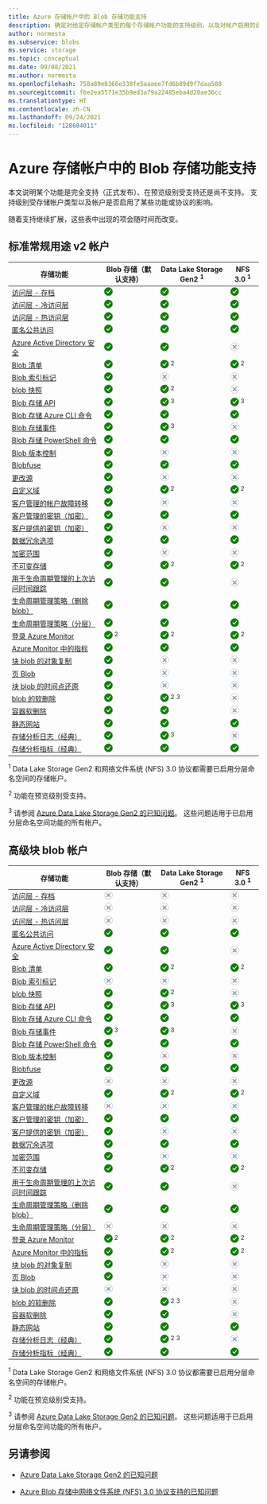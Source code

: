 ```yaml
---
title: Azure 存储帐户中的 Blob 存储功能支持
description: 确定对给定存储帐户类型的每个存储帐户功能的支持级别，以及对帐户启用的设置。
author: normesta
ms.subservice: blobs
ms.service: storage
ms.topic: conceptual
ms.date: 09/08/2021
ms.author: normesta
ms.openlocfilehash: 758a89e8366e338fe5aaaee7fd6b89d9f7daa588
ms.sourcegitcommit: f6e2ea5571e35b9ed3a79a22485eba4d20ae36cc
ms.translationtype: HT
ms.contentlocale: zh-CN
ms.lasthandoff: 09/24/2021
ms.locfileid: "128604011"
---
```

# <a name="blob-storage-feature-support-in-azure-storage-accounts"></a>Azure 存储帐户中的 Blob 存储功能支持

本文说明某个功能是完全支持（正式发布）、在预览级别受支持还是尚不支持。 支持级别受存储帐户类型以及帐户是否启用了某些功能或协议的影响。

随着支持继续扩展，这些表中出现的项会随时间而改变。

## <a name="standard-general-purpose-v2-accounts"></a>标准常规用途 v2 帐户

| 存储功能 | Blob 存储（默认支持） | Data Lake Storage Gen2 <sup>1</sup>   | NFS 3.0 <sup>1</sup>  |
|---------------|-------------------|---|---|
| [访问层 - 存档](storage-blob-storage-tiers.md) | ![是](../media/icons/yes-icon.png) | ![是](../media/icons/yes-icon.png) | ![是](../media/icons/yes-icon.png) |
| [访问层 - 冷访问层](storage-blob-storage-tiers.md)   | ![是](../media/icons/yes-icon.png) | ![是](../media/icons/yes-icon.png) | ![是](../media/icons/yes-icon.png)|
| [访问层 - 热访问层](storage-blob-storage-tiers.md) | ![是](../media/icons/yes-icon.png) | ![是](../media/icons/yes-icon.png) | ![是](../media/icons/yes-icon.png) |
| [匿名公共访问](anonymous-read-access-configure.md) | ![是](../media/icons/yes-icon.png) | ![是](../media/icons/yes-icon.png) | ![是](../media/icons/yes-icon.png)|
| [Azure Active Directory 安全](authorize-access-azure-active-directory.md) | ![是](../media/icons/yes-icon.png) | ![是](../media/icons/yes-icon.png) | ![否](../media/icons/no-icon.png) |
| [Blob 清单](blob-inventory.md) | ![是](../media/icons/yes-icon.png) | ![是](../media/icons/yes-icon.png)  <sup>2</sup> | ![是](../media/icons/yes-icon.png) <sup>2</sup> |
| [Blob 索引标记](storage-manage-find-blobs.md) | ![是](../media/icons/yes-icon.png) | ![否](../media/icons/no-icon.png) | ![否](../media/icons/no-icon.png) |
| [blob 快照](snapshots-overview.md) | ![是](../media/icons/yes-icon.png) | ![是](../media/icons/yes-icon.png)  <sup>2</sup> | ![否](../media/icons/no-icon.png) |
| [Blob 存储 API](reference.md) | ![是](../media/icons/yes-icon.png) | ![是](../media/icons/yes-icon.png) <sup>3</sup> | ![是](../media/icons/yes-icon.png) <sup>3</sup>|
| [Blob 存储 Azure CLI 命令](storage-quickstart-blobs-cli.md) | ![是](../media/icons/yes-icon.png) | ![是](../media/icons/yes-icon.png) | ![是](../media/icons/yes-icon.png) |
| [Blob 存储事件](storage-blob-event-overview.md) | ![是](../media/icons/yes-icon.png) | ![是](../media/icons/yes-icon.png) <sup>3</sup>  | ![否](../media/icons/no-icon.png) |
| [Blob 存储 PowerShell 命令](storage-quickstart-blobs-powershell.md) | ![是](../media/icons/yes-icon.png) | ![是](../media/icons/yes-icon.png) | ![是](../media/icons/yes-icon.png) |
| [Blob 版本控制](versioning-overview.md) | ![是](../media/icons/yes-icon.png) | ![否](../media/icons/no-icon.png) | ![否](../media/icons/no-icon.png) |
| [Blobfuse](storage-how-to-mount-container-linux.md) | ![是](../media/icons/yes-icon.png) | ![是](../media/icons/yes-icon.png) | ![是](../media/icons/yes-icon.png) |
| [更改源](storage-blob-change-feed.md) | ![是](../media/icons/yes-icon.png) | ![否](../media/icons/no-icon.png) | ![否](../media/icons/no-icon.png) |
| [自定义域](storage-custom-domain-name.md) | ![是](../media/icons/yes-icon.png) | ![是](../media/icons/yes-icon.png)  <sup>2</sup> | ![是](../media/icons/yes-icon.png) <sup>2</sup> |
| [客户管理的帐户故障转移](../common/storage-disaster-recovery-guidance.md?toc=%2fazure%2fstorage%2fblobs%2ftoc.json) | ![是](../media/icons/yes-icon.png) | ![否](../media/icons/no-icon.png) | ![否](../media/icons/no-icon.png) |
| [客户管理的密钥（加密）](../common/customer-managed-keys-overview.md?toc=/azure/storage/blobs/toc.json) | ![是](../media/icons/yes-icon.png) | ![是](../media/icons/yes-icon.png) | ![是](../media/icons/yes-icon.png) |
| [客户提供的密钥（加密）](encryption-customer-provided-keys.md) | ![是](../media/icons/yes-icon.png) | ![否](../media/icons/no-icon.png) | ![否](../media/icons/no-icon.png) |
| [数据冗余选项](../common/storage-redundancy.md?toc=/azure/storage/blobs/toc.json) | ![是](../media/icons/yes-icon.png) | ![是](../media/icons/yes-icon.png) | ![是](../media/icons/yes-icon.png) |
| [加密范围](encryption-scope-overview.md) | ![是](../media/icons/yes-icon.png) | ![否](../media/icons/no-icon.png) | ![否](../media/icons/no-icon.png) |
| [不可变存储](immutable-storage-overview.md) | ![是](../media/icons/yes-icon.png) | ![是](../media/icons/yes-icon.png)  <sup>2</sup> | ![是](../media/icons/yes-icon.png) <sup>2</sup> |
| [用于生命周期管理的上次访问时间跟踪](lifecycle-management-overview.md#move-data-based-on-last-accessed-time) | ![是](../media/icons/yes-icon.png) | ![是](../media/icons/yes-icon.png) | ![否](../media/icons/no-icon.png) |
| [生命周期管理策略（删除 blob）](./lifecycle-management-overview.md) | ![是](../media/icons/yes-icon.png) | ![是](../media/icons/yes-icon.png) | ![是](../media/icons/yes-icon.png) |
| [生命周期管理策略（分层）](./lifecycle-management-overview.md) | ![是](../media/icons/yes-icon.png) | ![是](../media/icons/yes-icon.png) | ![是](../media/icons/yes-icon.png) |
| [登录 Azure Monitor](./monitor-blob-storage.md) | ![是](../media/icons/yes-icon.png) <sup>2</sup> | ![是](../media/icons/yes-icon.png)  <sup>2</sup> | ![是](../media/icons/yes-icon.png) <sup>2</sup> |
| [Azure Monitor 中的指标](./monitor-blob-storage.md?toc=%2fazure%2fstorage%2fblobs%2ftoc.json) | ![是](../media/icons/yes-icon.png) | ![是](../media/icons/yes-icon.png) | ![是](../media/icons/yes-icon.png) |
| [块 blob 的对象复制](object-replication-overview.md) | ![是](../media/icons/yes-icon.png) | ![否](../media/icons/no-icon.png) | ![否](../media/icons/no-icon.png) |
| [页 Blob](/rest/api/storageservices/understanding-block-blobs--append-blobs--and-page-blobs#about-page-blobs) | ![是](../media/icons/yes-icon.png) |![否](../media/icons/no-icon.png) | ![否](../media/icons/no-icon.png) |
| [块 blob 的时间点还原](point-in-time-restore-overview.md) | ![是](../media/icons/yes-icon.png) | ![否](../media/icons/no-icon.png) | ![否](../media/icons/no-icon.png) |
| [blob 的软删除](./soft-delete-blob-overview.md) | ![是](../media/icons/yes-icon.png) | ![是](../media/icons/yes-icon.png)  <sup>2</sup>   <sup>3</sup> | ![否](../media/icons/no-icon.png) |
| [容器软删除](soft-delete-container-overview.md) | ![是](../media/icons/yes-icon.png) | ![是](../media/icons/yes-icon.png) | ![否](../media/icons/no-icon.png) |
| [静态网站](storage-blob-static-website.md) | ![是](../media/icons/yes-icon.png) | ![是](../media/icons/yes-icon.png) | ![是](../media/icons/yes-icon.png) |
| [存储分析日志（经典）](../common/storage-analytics-logging.md?toc=%2fazure%2fstorage%2fblobs%2ftoc.json) | ![是](../media/icons/yes-icon.png) | ![是](../media/icons/yes-icon.png) <sup>3</sup> | ![否](../media/icons/no-icon.png) |
| [存储分析指标（经典）](../common/storage-analytics-metrics.md?toc=%2fazure%2fstorage%2fblobs%2ftoc.json) | ![是](../media/icons/yes-icon.png) | ![是](../media/icons/yes-icon.png) | ![是](../media/icons/yes-icon.png) |

<sup>1</sup>    Data Lake Storage Gen2 和网络文件系统 (NFS) 3.0 协议都需要已启用分层命名空间的存储帐户。

<sup>2</sup>    功能在预览级别受支持。

<sup>3</sup>    请参阅 [Azure Data Lake Storage Gen2 的已知问题](data-lake-storage-known-issues.md)。 这些问题适用于已启用分层命名空间功能的所有帐户。

## <a name="premium-block-blob-accounts"></a>高级块 blob 帐户

| 存储功能 | Blob 存储（默认支持） | Data Lake Storage Gen2 <sup>1</sup> | NFS 3.0 <sup>1</sup> |
|---------------|-------------------|---|---|
| [访问层 - 存档](storage-blob-storage-tiers.md)  | ![否](../media/icons/no-icon.png) | ![否](../media/icons/no-icon.png) | ![否](../media/icons/no-icon.png) |
| [访问层 - 冷访问层](storage-blob-storage-tiers.md) | ![否](../media/icons/no-icon.png) | ![否](../media/icons/no-icon.png) | ![否](../media/icons/no-icon.png) |
| [访问层 - 热访问层](storage-blob-storage-tiers.md) | ![否](../media/icons/no-icon.png) | ![否](../media/icons/no-icon.png) | ![否](../media/icons/no-icon.png) |
| [匿名公共访问](anonymous-read-access-configure.md) | ![是](../media/icons/yes-icon.png) | ![是](../media/icons/yes-icon.png) | ![是](../media/icons/yes-icon.png) |
| [Azure Active Directory 安全](authorize-access-azure-active-directory.md) | ![是](../media/icons/yes-icon.png) | ![是](../media/icons/yes-icon.png) | ![否](../media/icons/no-icon.png) |
| [Blob 清单](blob-inventory.md) | ![是](../media/icons/yes-icon.png) | ![是](../media/icons/yes-icon.png)  <sup>2</sup> | ![是](../media/icons/yes-icon.png) <sup>2</sup> |
| [Blob 索引标记](storage-manage-find-blobs.md) | ![否](../media/icons/no-icon.png) | ![否](../media/icons/no-icon.png) | ![否](../media/icons/no-icon.png) |
| [blob 快照](snapshots-overview.md) | ![是](../media/icons/yes-icon.png) | ![是](../media/icons/yes-icon.png)  <sup>2</sup> | ![否](../media/icons/no-icon.png) |
| [Blob 存储 API](reference.md) | ![是](../media/icons/yes-icon.png) | ![是](../media/icons/yes-icon.png) <sup>3</sup> | ![是](../media/icons/yes-icon.png) <sup>3</sup>|
| [Blob 存储 Azure CLI 命令](storage-quickstart-blobs-cli.md) | ![是](../media/icons/yes-icon.png) | ![是](../media/icons/yes-icon.png) | ![是](../media/icons/yes-icon.png) |
| [Blob 存储事件](storage-blob-event-overview.md) | ![是](../media/icons/yes-icon.png) <sup>3</sup>  | ![是](../media/icons/yes-icon.png) <sup>3</sup>| ![否](../media/icons/no-icon.png) |
| [Blob 存储 PowerShell 命令](storage-quickstart-blobs-powershell.md) | ![是](../media/icons/yes-icon.png) | ![是](../media/icons/yes-icon.png) | ![是](../media/icons/yes-icon.png) |
| [Blob 版本控制](versioning-overview.md) | ![是](../media/icons/yes-icon.png) | ![否](../media/icons/no-icon.png) | ![否](../media/icons/no-icon.png) |
| [Blobfuse](storage-how-to-mount-container-linux.md) | ![是](../media/icons/yes-icon.png) | ![是](../media/icons/yes-icon.png) | ![是](../media/icons/yes-icon.png) |
| [更改源](storage-blob-change-feed.md) | ![否](../media/icons/no-icon.png) | ![否](../media/icons/no-icon.png) | ![否](../media/icons/no-icon.png) |
| [自定义域](storage-custom-domain-name.md) | ![是](../media/icons/yes-icon.png) | ![是](../media/icons/yes-icon.png)  <sup>2</sup> | ![是](../media/icons/yes-icon.png) <sup>2</sup> |
| [客户管理的帐户故障转移](../common/storage-disaster-recovery-guidance.md?toc=%2fazure%2fstorage%2fblobs%2ftoc.json) | ![否](../media/icons/no-icon.png) | ![否](../media/icons/no-icon.png) | ![否](../media/icons/no-icon.png) |
| [客户管理的密钥（加密）](../common/customer-managed-keys-overview.md?toc=/azure/storage/blobs/toc.json)  | ![是](../media/icons/yes-icon.png) | ![是](../media/icons/yes-icon.png) | ![是](../media/icons/yes-icon.png) |
| [客户提供的密钥（加密）](encryption-customer-provided-keys.md) | ![是](../media/icons/yes-icon.png) | ![否](../media/icons/no-icon.png) | ![否](../media/icons/no-icon.png) |
| [数据冗余选项](../common/storage-redundancy.md?toc=/azure/storage/blobs/toc.json) | ![是](../media/icons/yes-icon.png) | ![是](../media/icons/yes-icon.png) | ![是](../media/icons/yes-icon.png) |
| [加密范围](encryption-scope-overview.md) | ![是](../media/icons/yes-icon.png) | ![否](../media/icons/no-icon.png) | ![否](../media/icons/no-icon.png) |
| [不可变存储](immutable-storage-overview.md) | ![是](../media/icons/yes-icon.png) | ![是](../media/icons/yes-icon.png)  <sup>2</sup> | ![是](../media/icons/yes-icon.png) <sup>2</sup> |
| [用于生命周期管理的上次访问时间跟踪](lifecycle-management-overview.md#move-data-based-on-last-accessed-time) | ![是](../media/icons/yes-icon.png) | ![是](../media/icons/yes-icon.png) | ![否](../media/icons/no-icon.png) |
| [生命周期管理策略（删除 blob）](./lifecycle-management-overview.md) | ![是](../media/icons/yes-icon.png) | ![是](../media/icons/yes-icon.png) | ![是](../media/icons/yes-icon.png) |
| [生命周期管理策略（分层）](./lifecycle-management-overview.md) | ![否](../media/icons/no-icon.png) | ![否](../media/icons/no-icon.png) | ![否](../media/icons/no-icon.png) |
| [登录 Azure Monitor](./monitor-blob-storage.md) | ![是](../media/icons/yes-icon.png) <sup>2</sup> | ![是](../media/icons/yes-icon.png)  <sup>2</sup> | ![是](../media/icons/yes-icon.png) <sup>2</sup> |
| [Azure Monitor 中的指标](./monitor-blob-storage.md?toc=%2fazure%2fstorage%2fblobs%2ftoc.json) | ![是](../media/icons/yes-icon.png) | ![是](../media/icons/yes-icon.png)  <sup>2</sup> | ![是](../media/icons/yes-icon.png) <sup>2</sup> |
| [块 blob 的对象复制](object-replication-overview.md) | ![是](../media/icons/yes-icon.png) | ![否](../media/icons/no-icon.png) | ![否](../media/icons/no-icon.png) |
| [页 Blob](/rest/api/storageservices/understanding-block-blobs--append-blobs--and-page-blobs#about-page-blobs) | ![是](../media/icons/yes-icon.png) | ![否](../media/icons/no-icon.png) | ![否](../media/icons/no-icon.png) |
| [块 blob 的时间点还原](point-in-time-restore-overview.md) | ![否](../media/icons/no-icon.png) | ![否](../media/icons/no-icon.png) | ![否](../media/icons/no-icon.png) |
| [blob 的软删除](./soft-delete-blob-overview.md)   | ![是](../media/icons/yes-icon.png) | ![是](../media/icons/yes-icon.png)  <sup>2</sup>   <sup>3</sup> | ![否](../media/icons/no-icon.png) |
| [容器软删除](soft-delete-container-overview.md) | ![是](../media/icons/yes-icon.png) | ![是](../media/icons/yes-icon.png) | ![否](../media/icons/no-icon.png) |
| [静态网站](storage-blob-static-website.md) | ![是](../media/icons/yes-icon.png) | ![是](../media/icons/yes-icon.png) | ![是](../media/icons/yes-icon.png) |
| [存储分析日志（经典）](../common/storage-analytics-logging.md?toc=%2fazure%2fstorage%2fblobs%2ftoc.json) | ![是](../media/icons/yes-icon.png) | ![是](../media/icons/yes-icon.png)  <sup>2</sup>  <sup>3</sup> | ![否](../media/icons/no-icon.png)|
| [存储分析指标（经典）](../common/storage-analytics-metrics.md?toc=%2fazure%2fstorage%2fblobs%2ftoc.json) | ![是](../media/icons/yes-icon.png) | ![是](../media/icons/yes-icon.png) | ![是](../media/icons/yes-icon.png) |

<sup>1</sup>    Data Lake Storage Gen2 和网络文件系统 (NFS) 3.0 协议都需要已启用分层命名空间的存储帐户。

<sup>2</sup>    功能在预览级别受支持。

<sup>3</sup>    请参阅 [Azure Data Lake Storage Gen2 的已知问题](data-lake-storage-known-issues.md)。 这些问题适用于已启用分层命名空间功能的所有帐户。

## <a name="see-also"></a>另请参阅

- [Azure Data Lake Storage Gen2 的已知问题](data-lake-storage-known-issues.md)

- [Azure Blob 存储中网络文件系统 (NFS) 3.0 协议支持的已知问题](network-file-system-protocol-known-issues.md)
